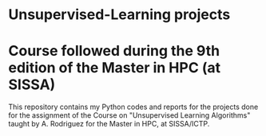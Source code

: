 # Unsupervised-Learning projects
# Course followed during the 9th edition of the Master in HPC (at SISSA)
This repository contains my Python codes and reports for the projects done
for the assignment of the Course on "Unsupervised Learning Algorithms"
taught by A. Rodriguez for the Master in HPC, at SISSA/ICTP.

